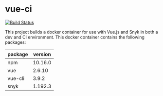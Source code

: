 # vue-ci
[![Build Status](https://travis-ci.org/jorianvo/vue-ci.svg?branch=master)](https://travis-ci.org/jorianvo/vue-ci)

This project builds a docker container for use with Vue.js and Snyk in both a dev and CI environment. This docker container contains the following packages:

| package 	| version 	|
|---------	|---------	|
| npm     	| 10.16.0 	|
| vue     	| 2.6.10  	|
| vue-cli 	| 3.9.2   	|
| snyk    	| 1.192.3 	|
